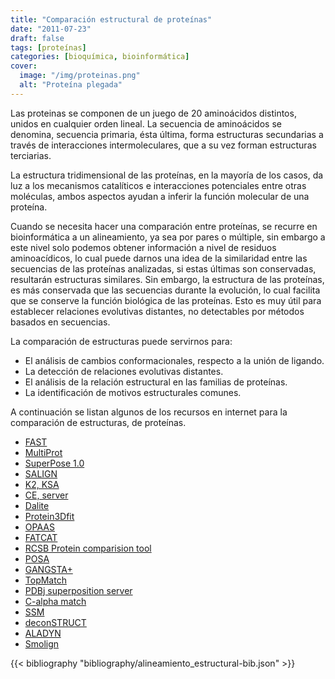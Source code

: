 ```yaml
---
title: "Comparación estructural de proteínas"
date: "2011-07-23"
draft: false
tags: [proteínas]
categories: [bioquímica, bioinformática]
cover:
  image: "/img/proteinas.png"
  alt: "Proteína plegada"
---
```


Las proteinas se componen de un juego de 20 aminoácidos distintos, unidos en cualquier orden lineal. La secuencia de aminoácidos se denomina, secuencia primaria, ésta última, forma estructuras secundarias a través de interacciones intermoleculares, que a su vez forman estructuras terciarias.

La estructura tridimensional de las proteínas, en la mayoría de los casos, da luz a los mecanismos catalíticos e interacciones potenciales entre otras moléculas, ambos aspectos ayudan a inferir la función molecular de una proteína.

Cuando se necesita hacer una comparación entre proteínas, se recurre en bioinformática a un alineamiento, ya sea por pares o múltiple, sin embargo a este nivel solo podemos obtener información a nivel de residuos aminoacídicos, lo cual puede darnos una idea de la similaridad entre las secuencias de las proteínas analizadas,  si estas últimas son conservadas, resultarán estructuras similares. Sin embargo, la estructura de las proteínas, es más conservada que las secuencias durante la evolución, lo cual facilita que se conserve la función biológica de las proteínas. Esto es muy útil para establecer relaciones evolutivas distantes, no detectables por métodos basados en secuencias.

La comparación de estructuras puede servirnos para:

- El análisis de cambios conformacionales, respecto a la unión de ligando.
- La detección de relaciones evolutivas distantes.
- El análisis de la relación estructural en las familias de proteínas.
- La identificación de motivos estructurales comunes.

A continuación se listan algunos de los recursos en internet para la comparación de estructuras, de proteínas.

- [FAST](http://biowulf.bu.edu/FAST/)
- [MultiProt](http://bioinfo3d.cs.tau.ac.il/MultiProt/)
- [SuperPose 1.0](http://wishart.biology.ualberta.ca/SuperPose/)
- [SALIGN](http://salilab.org/DBAli/?page=tools&action=f_salign)
- [K2, KSA](http://zlab.bu.edu/k2sa/)
- [CE, server](http://cl.sdsc.edu/ce.html)
- [Dalite](http://www.ebi.ac.uk/Tools/dalilite/)
- [Protein3Dfit](http://protein3dfit.tu-bs.de/cgi-bin/3daligner.py)
- [OPAAS](http://opaas.ibms.sinica.edu.tw/)
- [FATCAT](http://fatcat.burnham.org/fatcat-cgi/cgi/fatcat.pl?-func=pairwise)
- [RCSB Protein comparision tool](http://www.rcsb.org/pdb/workbench/workbench.do)
- [POSA](http://fatcat.burnham.org/POSA/)
- [GANGSTA+](http://agknapp.chemie.fu-berlin.de/gplus/index.php)
- [TopMatch](http://topmatch.services.came.sbg.ac.at/)
- [PDBj superposition server](http://www.pdbj.org/ash/index.html)
- [C-alpha match](http://bioinfo3d.cs.tau.ac.il/c_alpha_match/)
- [SSM](http://www.ebi.ac.uk/msd-srv/ssm/)
- [deconSTRUCT](http://epsf.bmad.bii.a-star.edu.sg/struct_server.html)
- [ALADYN](http://aladyn.escience-lab.org/)
- [Smolign](http://sacan.biomed.drexel.edu/Smolign/)

{{< bibliography "bibliography/alineamiento_estructural-bib.json" >}}


